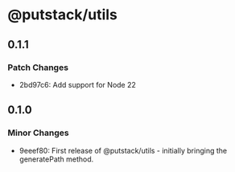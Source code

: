 # @putstack/utils

## 0.1.1

### Patch Changes

- 2bd97c6: Add support for Node 22

## 0.1.0

### Minor Changes

- 9eeef80: First release of @putstack/utils - initially bringing the generatePath method.
